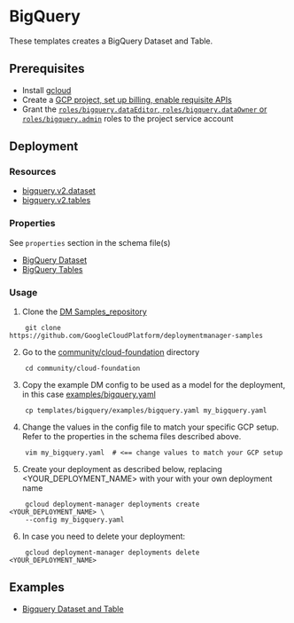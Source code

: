 # BigQuery

These templates creates a BigQuery Dataset and Table.

## Prerequisites
- Install [gcloud](https://cloud.google.com/sdk)
- Create a [GCP project, set up billing, enable requisite APIs](../project/README.md)
- Grant the [`roles/bigquery.dataEditor`, `roles/bigquery.dataOwner` or `roles/bigquery.admin`](https://cloud.google.com/bigquery/docs/access-control) roles to the project service account

## Deployment

### Resources

- [bigquery.v2.dataset](https://cloud.google.com/bigquery/docs/reference/rest/v2/datasets)
- [bigquery.v2.tables](https://cloud.google.com/bigquery/docs/reference/rest/v2/tables)


### Properties

See `properties` section in the schema file(s)

- [BigQuery Dataset](bigquery_dataset.py.schema)
- [BigQuery Tables](bigquery_table.py.schema)


### Usage

1. Clone the [DM Samples_repository](https://github.com/GoogleCloudPlatform/deploymentmanager-samples)

```
    git clone https://github.com/GoogleCloudPlatform/deploymentmanager-samples
```

2. Go to the [community/cloud-foundation](../../) directory

```
    cd community/cloud-foundation
```

3. Copy the example DM config to be used as a model for the deployment, in this case [examples/bigquery.yaml](examples/bigquery.yaml)

```
    cp templates/bigquery/examples/bigquery.yaml my_bigquery.yaml
```

4. Change the values in the config file to match your specific GCP setup.
   Refer to the properties in the schema files described above.

```
    vim my_bigquery.yaml  # <== change values to match your GCP setup
```

5. Create your deployment as described below, replacing <YOUR_DEPLOYMENT_NAME>
   with your with your own deployment name

```
    gcloud deployment-manager deployments create <YOUR_DEPLOYMENT_NAME> \
    --config my_bigquery.yaml
```

6. In case you need to delete your deployment:

```
    gcloud deployment-manager deployments delete <YOUR_DEPLOYMENT_NAME>
```


## Examples

- [Bigquery Dataset and Table](examples/bigquery.yaml)

